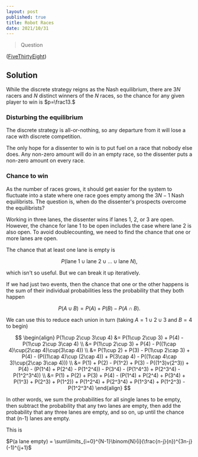 ```yaml
---
layout: post
published: true
title: Robot Races
date: 2021/10/31
---
```


>Question

<!--more-->

([FiveThirtyEight](URL))

## Solution

While the discrete strategy reigns as the Nash equilibrium, there are $3N$ racers and $N$ distinct winners of the $N$ races, so the chance for any given player to win is $p=\frac13.$

### Disturbing the equilibrium

The discrete strategy is all-or-nothing, so any departure from it will lose a race with discrete competition. 

The only hope for a dissenter to win is to put fuel on a race that nobody else does. Any non-zero amount will do in an empty race, so the dissenter puts a non-zero amount on every race.

### Chance to win

As the number of races grows, it should get easier for the system to fluctuate into a state where one race goes empty among the $3N-1$ Nash equilibrists. The question is, when do the dissenter's prospects overcome the equilibrists?

Working in three lanes, the dissenter wins if lanes $1,$ $2,$ or $3$ are open. However, the chance for lane $1$ to be open includes the case where lane $2$ is also open. To avoid doublecounting, we need to find the chance that one or more lanes are open.

The chance that at least one lane is empty is 

$$
P(\text{lane 1} \cup \text{lane 2} \cup \ldots \cup \text{lane }N),
$$

which isn't so useful. But we can break it up iteratively.

If we had just two events, then the chance that one or the other happens is the sum of their individual probabilities less the probability that they both happen

$$
P(A\cup B) = P(A) + P(B) - P(A\cap B).
$$

We can use this to reduce each union in turn (taking $A = 1\cup 2\cup 3$ and $B=4$ to begin)

$$
\begin{align}
P(1\cup 2\cup 3\cup 4) 
&= P(1\cup 2\cup 3) + P(4) - P(1\cup 2\cup 3\cap 4) \\
&= P(1\cup 2\cup 3) + P(4) - P((1\cap 4)\cup(2\cap 4)\cup(3\cap 4)) \\
&= P(1\cup 2) + P(3) - P(1\cup 2\cap 3) + P(4) - (P((1\cap 4)\cup (2\cap 4)) + P(3\cap 4) - P((1\cap 4\cap 3)\cup(2\cap 3\cap 4))) \\
&= P(1) + P(2) - P(1^2) + P(3) - P((1^3)v(2^3)) + P(4) - (P(1^4) + P(2^4) - P(1^2^4)) - P(3^4) - (P(1^4^3) + P(2^3^4) - P(1^2^3^4)) \\
&= P(1) + P(2) + P(3) + P(4) - (P(1^4) + P(2^4) + P(3^4) + P(1^3) + P(2^3) + P(1^2)) + P(1^2^4) + P(2^3^4) + P(1^3^4) + P(1^2^3) - P(1^2^3^4)
\end{align}
$$

In other words, we sum the probabilities for all single lanes to be empty, then subtract the probability that any two lanes are empty, then add the probability that any three lanes are empty, and so on, up until the chance that (n-1) lanes are empty.  

This is 

$P(a lane empty) = \sum\limits_{i=0}^{N-1}\binom{N}{i}(\frac{n-j}{n})^{3n-j}(-1)^{j+1}$
 
 
<br>
